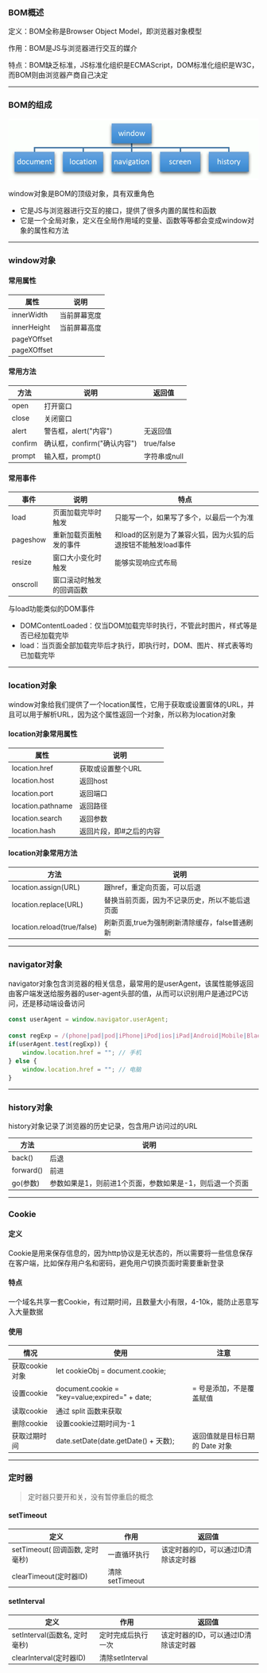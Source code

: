 ### BOM概述

定义：BOM全称是Browser Object Model，即浏览器对象模型

作用：BOM是JS与浏览器进行交互的媒介

特点：BOM缺乏标准，JS标准化组织是ECMAScript，DOM标准化组织是W3C，而BOM则由浏览器产商自己决定

-------------------------------------------------------

### BOM的组成

![](./images/BOM.png)

window对象是BOM的顶级对象，具有双重角色
* 它是JS与浏览器进行交互的接口，提供了很多内置的属性和函数
* 它是一个全局对象，定义在全局作用域的变量、函数等等都会变成window对象的属性和方法

------------------------------------------------------------------------

### window对象

#### 常用属性

| 属性        | 说明         |
| ----------- | ------------ |
| innerWidth  | 当前屏幕宽度 |
| innerHeight | 当前屏幕高度 |
| pageYOffset |              |
| pageXOffset |              |

#### 常用方法

| 方法    | 说明                        | 返回值       |
| ------- | --------------------------- | ------------ |
| open    | 打开窗口                    |              |
| close   | 关闭窗口                    |              |
| alert   | 警告框，alert("内容")       | 无返回值     |
| confirm | 确认框，confirm("确认内容") | true/false   |
| prompt  | 输入框，prompt()            | 字符串或null |

#### 常用事件

| 事件     | 说明                     | 特点                                                         |
| -------- | ------------------------ | ------------------------------------------------------------ |
| load     | 页面加载完毕时触发       | 只能写一个，如果写了多个，以最后一个为准                     |
| pageshow | 重新加载页面触发的事件   | 和load的区别是为了兼容火狐，因为火狐的后退按钮不能触发load事件 |
| resize   | 窗口大小变化时触发       | 能够实现响应式布局                                           |
| onscroll | 窗口滚动时触发的回调函数 |                                                              |

与load功能类似的DOM事件
* DOMContentLoaded：仅当DOM加载完毕时执行，不管此时图片，样式等是否已经加载完毕
* load：当页面全部加载完毕后才执行，即执行时，DOM、图片、样式表等均已加载完毕

------------------------------------------------------------

### location对象

window对象给我们提供了一个location属性，它用于获取或设置窗体的URL，并且可以用于解析URL，因为这个属性返回一个对象，所以称为location对象

#### location对象常用属性

| 属性              | 说明                    |
| ----------------- | ----------------------- |
| location.href     | 获取或设置整个URL       |
| location.host     | 返回host                |
| location.port     | 返回端口                |
| location.pathname | 返回路径                |
| location.search   | 返回参数                |
| location.hash     | 返回片段，即#之后的内容 |

#### location对象常用方法

| 方法                        | 说明                                           |
| --------------------------- | ---------------------------------------------- |
| location.assign(URL)        | 跟href，重定向页面，可以后退                   |
| location.replace(URL)       | 替换当前页面，因为不记录历史，所以不能后退页面 |
| location.reload(true/false) | 刷新页面,true为强制刷新清除缓存，false普通刷新 |

---------------------------------------------------------

### navigator对象

navigator对象包含浏览器的相关信息，最常用的是userAgent，该属性能够返回由客户端发送给服务器的user-agent头部的值，从而可以识别用户是通过PC访问，还是移动端设备访问

```js
const userAgent = window.navigator.userAgent;

const regExp = /(phone|pad|pod|iPhone|iPod|ios|iPad|Android|Mobile|BlackBerry|IEMobile|MQQBrowser|JUC|Fennec|wOSBrowser|BrowserNG|WebOS|Symbian|Windows Phone)/i;
if(userAgent.test(regExp)) {
    window.location.href = ""; // 手机
} else {
    window.location.href = ""; // 电脑
}
```

------------------------------------------------------------------------

### history对象

history对象记录了浏览器的历史记录，包含用户访问过的URL

| 方法      | 说明                                                     |
| --------- | -------------------------------------------------------- |
| back()    | 后退                                                     |
| forward() | 前进                                                     |
| go(参数)  | 参数如果是1，则前进1个页面，参数如果是-1，则后退一个页面 |

-----------------------------------------------------------------------

### Cookie

#### 定义

Cookie是用来保存信息的，因为http协议是无状态的，所以需要将一些信息保存在客户端，比如保存用户名和密码，避免用户切换页面时需要重新登录 

#### 特点

一个域名共享一套Cookie，有过期时间，且数量大小有限，4-10k，能防止恶意写入大量数据

#### 使用

| 情况           | 使用                                           | 注意                           |
| -------------- | ---------------------------------------------- | ------------------------------ |
| 获取cookie对象 | let cookieObj = document.cookie;               |                                |
| 设置cookie     | document.cookie = "key=value;expired=" + date; | = 号是添加，不是覆盖赋值       |
| 读取cookie     | 通过 split 函数来获取                          |                                |
| 删除cookie     | 设置cookie过期时间为-1                         |                                |
| 获取过期时间   | date.setDate(date.getDate() + 天数);           | 返回值就是目标日期的 Date 对象 |

-----------------------------------------------------------

### 定时器

> 定时器只要开和关，没有暂停重启的概念 

#### setTimeout

| 定义                            | 作用           | 返回值                               |
| ------------------------------- | -------------- | ------------------------------------ |
| setTimeout( 回调函数, 定时毫秒) | 一直循环执行   | 该定时器的ID，可以通过ID清除该定时器 |
| clearTimeout(定时器ID)          | 清除setTimeout |                                      |

#### setInterval

| 定义                          | 作用               | 返回值                               |
| ----------------------------- | ------------------ | ------------------------------------ |
| setInterval(函数名, 定时毫秒) | 定时完成后执行一次 | 该定时器的ID，可以通过ID清除该定时器 |
| clearInterval(定时器ID)       | 清除setInterval    |                                      |